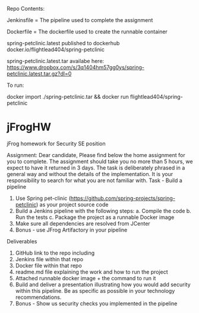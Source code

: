 Repo Contents:

Jenkinsfile = The pipeline used to complete the assignment

Dockerfile = The dockerfile used to create the runnable container

spring-petclinic.latest published to dockerhub docker.io/flightlead404/spring-petclinic

spring-petclinic.latest.tar availabe here: https://www.dropbox.com/s/3q1404hm57gg0ys/spring-petclinic.latest.tar.gz?dl=0

To run:

docker import ./spring-petclinic.tar && docker run flightlead404/spring-petclinic


# jFrogHW
jFrog homework for Security SE position

Assignment:
Dear candidate,
Please find below the home assignment for you to complete.
The assignment should take you no more than 5 hours, we expect to have it returned in 3 days.
The task is deliberately phrased in a general way and without the details of the implementation. It is your responsibility to search for what you are not familiar with.
Task - Build a pipeline
1. Use Spring pet-clinic (https://github.com/spring-projects/spring-petclinic) as your project source code
2. Build a Jenkins pipeline with the following steps:
a. Compile the code
b. Run the tests
c. Package the project as a runnable Docker image
3. Make sure all dependencies are resolved from JCenter
4. Bonus - use JFrog Artifactory in your pipeline

Deliverables
1. GitHub link to the repo including
1. Jenkins file within that repo
2. Docker file within that repo
3. readme.md file explaining the work and how to run the project
2. Attached runnable docker image + the command to run it
3. Build and deliver a presentation illustrating how you would add security within this
pipeline. Be as specific as possible in your technology recommendations.
4. Bonus - Show us security checks you implemented in the pipeline
